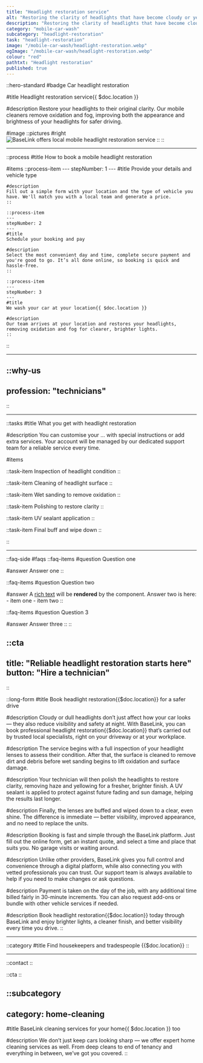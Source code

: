 ```yaml
---
title: "Headlight restoration service"
alt: "Restoring the clarity of headlights that have become cloudy or yellow over time"
description: "Restoring the clarity of headlights that have become cloudy or yellow over time"
category: "mobile-car-wash"
subcategory: "headlight-restoration"
task: "headlight-restoration"
image: "/mobile-car-wash/headlight-restoration.webp"
ogImage: "/mobile-car-wash/headlight-restoration.webp"
colour: "red"
pathtxt: "Headlight restoration"
published: true
---
```


::hero-standard
#badge
Car headlight restoration

#title
Headlight restoration service{{ $doc.location }}

#description
Restore your headlights to their original clarity. Our mobile cleaners remove oxidation and fog, improving both the appearance and brightness of your headlights for safer driving.

#image
    ::pictures
    #right
    ![BaseLink offers local mobile headlight restoration service](/mobile-car-wash/headlight-restoration.webp)
    ::
::

---

::process
#title
How to book a mobile headlight restoration

#items
    ::process-item
    ---
    stepNumber: 1
    ---
    #title
    Provide your details and vehicle type

    #description
    Fill out a simple form with your location and the type of vehicle you have. We'll match you with a local team and generate a price.
    ::
    
    ::process-item
    ---
    stepNumber: 2
    ---
    #title
    Schedule your booking and pay

    #description
    Select the most convenient day and time, complete secure payment and you're good to go. It’s all done online, so booking is quick and hassle-free.
    ::

    ::process-item
    ---
    stepNumber: 3
    ---
    #title
    We wash your car at your location{{ $doc.location }}

    #description
    Our team arrives at your location and restores your headlights, removing oxidation and fog for clearer, brighter lights.
    ::
::

---

::why-us
---
profession: "technicians"
---
::

---

::tasks
#title
What you get with headlight restoration

#description
You can customise your ... with special instructions or add extra services. Your account will be managed by our dedicated support team for a reliable service every time.

#items

  ::task-item
  Inspection of headlight condition
  ::
  
  ::task-item
  Cleaning of headlight surface
  ::
  
  ::task-item
  Wet sanding to remove oxidation
  ::
  
  ::task-item
  Polishing to restore clarity
  ::
  
  ::task-item
  UV sealant application
  ::
  
  ::task-item
  Final buff and wipe down
  ::

::

---

::faq-side
#faqs
  ::faq-items
  #question
  Question one

  #answer
  Answer one
  ::

  ::faq-items
  #question
  Question two

  #answer
  A [rich text](/services/commercial-cleaning) will be **rendered** by the component.
  Answer two is here:
    - item one
    - item two
  ::

  ::faq-items
  #question
  Question 3

  #answer
  Answer three
  ::
::

::cta
---
title: "Reliable headlight restoration starts here"
button: "Hire a technician"
---
::

::long-form
#title
Book headlight restoration{{$doc.location}} for a safer drive

#description
Cloudy or dull headlights don’t just affect how your car looks — they also reduce visibility and safety at night. With BaseLink, you can book professional headlight restoration{{$doc.location}} that’s carried out by trusted local specialists, right on your driveway or at your workplace.

#description
The service begins with a full inspection of your headlight lenses to assess their condition. After that, the surface is cleaned to remove dirt and debris before wet sanding begins to lift oxidation and surface damage.

#description
Your technician will then polish the headlights to restore clarity, removing haze and yellowing for a fresher, brighter finish. A UV sealant is applied to protect against future fading and sun damage, helping the results last longer.

#description
Finally, the lenses are buffed and wiped down to a clear, even shine. The difference is immediate — better visibility, improved appearance, and no need to replace the units.

#description
Booking is fast and simple through the BaseLink platform. Just fill out the online form, get an instant quote, and select a time and place that suits you. No garage visits or waiting around.

#description
Unlike other providers, BaseLink gives you full control and convenience through a digital platform, while also connecting you with vetted professionals you can trust. Our support team is always available to help if you need to make changes or ask questions.

#description
Payment is taken on the day of the job, with any additional time billed fairly in 30-minute increments. You can also request add-ons or bundle with other vehicle services if needed.

#description
Book headlight restoration{{$doc.location}} today through BaseLink and enjoy brighter lights, a cleaner finish, and better visibility every time you drive.
::

---

::category
#title
Find housekeepers and tradespeople {{$doc.location}}
::

---

::contact
::

::cta
::

::subcategory
---
category: home-cleaning
---
#title
BaseLink cleaning services for your home{{ $doc.location }} too

#description
We don’t just keep cars looking sharp — we offer expert home cleaning services as well. From deep cleans to end of tenancy and everything in between, we’ve got you covered.
::